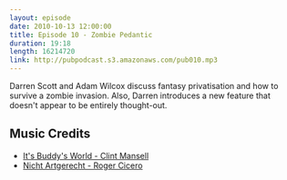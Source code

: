 ```yaml
---
layout: episode
date: 2010-10-13 12:00:00
title: Episode 10 - Zombie Pedantic
duration: 19:18
length: 16214720
link: http://pubpodcast.s3.amazonaws.com/pub010.mp3
---
```


Darren Scott and Adam Wilcox discuss fantasy privatisation and how to survive a zombie invasion. Also, Darren introduces a new feature that doesn't appear to be entirely thought-out.

## Music Credits

- [It's Buddy's World - Clint Mansell](http://itunes.apple.com/gb/album/smokin-aces-its-buddys-world/id258019229?i=258019519)
- [Nicht Artgerecht - Roger Cicero](http://itunes.apple.com/gb/album/nicht-artgerecht/id332428584?i=332428660)